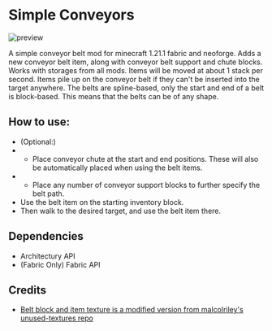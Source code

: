 # Simple Conveyors

![preview](https://github.com/user-attachments/assets/63bd1ed4-2c53-47b2-b484-10a0b4b8d5c5)


A simple conveyor belt mod for minecraft 1.21.1 fabric and neoforge. Adds a new conveyor belt item, along with conveyor belt support and chute blocks. Works with storages from all
mods. Items will be moved at about 1 stack per second. Items pile up on the conveyor belt if they can't be inserted into the target anywhere. The belts are spline-based, only the start and
end of a belt is block-based. This means that the belts can be of any shape.

## How to use:

* (Optional:)
* * Place conveyor chute at the start and end positions. These will also be automatically placed when using the belt items.
* * Place any number of conveyor support blocks to further specify the belt path.
* Use the belt item on the starting inventory block.
* Then walk to the desired target, and use the belt item there.

## Dependencies

* Architectury API
* (Fabric Only) Fabric API

## Credits

* [Belt block and item texture is a modified version from malcolriley's unused-textures repo](https://github.com/matiassingers/awesome-readme)
